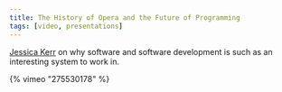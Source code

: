```yaml
---
title: The History of Opera and the Future of Programming
tags: [video, presentations]
---
```


<a href="https://twitter.com/jessitron">Jessica Kerr</a> on why software and software development is such as an interesting system to work in.

{% vimeo "275530178" %}
